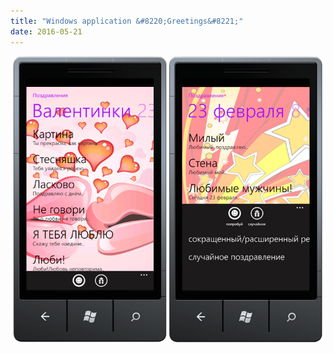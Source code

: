 ```yaml
---
title: "Windows application &#8220;Greetings&#8221;"
date: 2016-05-21
---
```


![Windows application &#8220;Greetings&#8221;](cover.png)

<div class="wpb-content-wrapper"><p></p>
</div>
